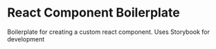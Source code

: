 # React Component Boilerplate

Boilerplate for creating a custom react component. Uses Storybook for development
